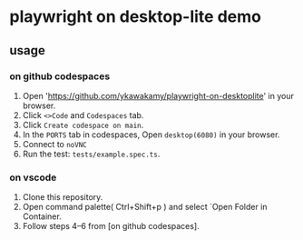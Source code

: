 # playwright on desktop-lite demo

## usage
### <a name="on_gh_codespaces"></a>on github codespaces
1. Open 'https://github.com/ykawakamy/playwright-on-desktoplite' in your browser.
2. Click `<>Code` and `Codespaces` tab.
3. Click `Create codespace on main`.
4. In the `PORTS` tab in codespaces, Open `desktop(6080)` in your browser.
5. Connect to `noVNC` 
6. Run the test: `tests/example.spec.ts`.

### on vscode 
1. Clone this repository.
2. Open command palette( Ctrl+Shift+p ) and select `Open Folder in Container.
3. Follow steps 4–6 from [on github codespaces].

